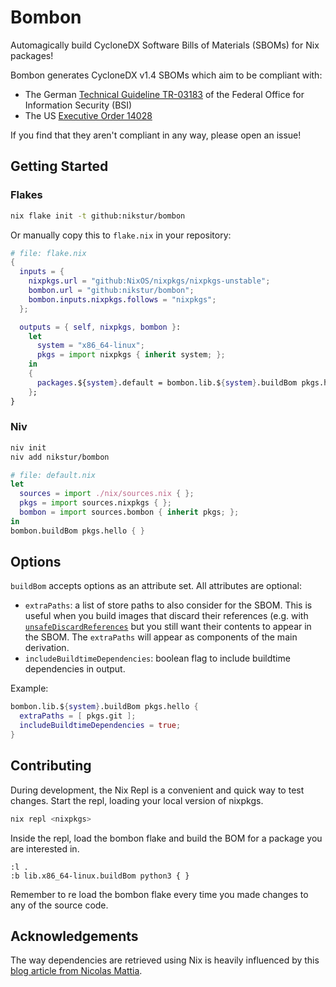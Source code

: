 # Bombon

Automagically build CycloneDX Software Bills of Materials (SBOMs) for Nix packages!

Bombon generates CycloneDX v1.4 SBOMs which aim to be compliant with:

- The German [Technical Guideline TR-03183][] of the Federal Office for Information
  Security (BSI)
- The US [Executive Order 14028][]

If you find that they aren't compliant in any way, please open an issue!

[Technical Guideline TR-03183]: https://www.bsi.bund.de/SharedDocs/Downloads/EN/BSI/Publications/TechGuidelines/TR03183/BSI-TR-03183-2.pdf?__blob=publicationFile&v=5
[Executive Order 14028]: https://www.nist.gov/itl/executive-order-14028-improving-nations-cybersecurity/software-security-supply-chains-software-1

## Getting Started

### Flakes

```sh
nix flake init -t github:nikstur/bombon
```

Or manually copy this to `flake.nix` in your repository:

```nix
# file: flake.nix
{
  inputs = {
    nixpkgs.url = "github:NixOS/nixpkgs/nixpkgs-unstable";
    bombon.url = "github:nikstur/bombon";
    bombon.inputs.nixpkgs.follows = "nixpkgs";
  };

  outputs = { self, nixpkgs, bombon }:
    let
      system = "x86_64-linux";
      pkgs = import nixpkgs { inherit system; };
    in
    {
      packages.${system}.default = bombon.lib.${system}.buildBom pkgs.hello { };
    };
}
```

### Niv

```sh
niv init
niv add nikstur/bombon
```

```nix
# file: default.nix
let
  sources = import ./nix/sources.nix { };
  pkgs = import sources.nixpkgs { };
  bombon = import sources.bombon { inherit pkgs; };
in
bombon.buildBom pkgs.hello { }
```

## Options

`buildBom` accepts options as an attribute set. All attributes are optional:

- `extraPaths`: a list of store paths to also consider for the SBOM. This is
  useful when you build images that discard their references (e.g. with
  [`unsafeDiscardReferences`](https://nixos.org/manual/nix/stable/language/advanced-attributes#adv-attr-unsafeDiscardReferences)
  but you still want their contents to appear in the SBOM. The `extraPaths`
  will appear as components of the main derivation.
- `includeBuildtimeDependencies`: boolean flag to include buildtime dependencies in output.

Example:

```nix
bombon.lib.${system}.buildBom pkgs.hello {
  extraPaths = [ pkgs.git ];
  includeBuildtimeDependencies = true;
}
```

## Contributing

During development, the Nix Repl is a convenient and quick way to test changes.
Start the repl, loading your local version of nixpkgs.

```sh
nix repl <nixpkgs>
```

Inside the repl, load the bombon flake and build the BOM for a package you
are interested in.

```nix-repl
:l .
:b lib.x86_64-linux.buildBom python3 { }
```

Remember to re load the bombon flake every time you made changes to any of the
source code.

## Acknowledgements

The way dependencies are retrieved using Nix is heavily influenced by this
[blog article from Nicolas
Mattia](https://www.nmattia.com/posts/2019-10-08-runtime-dependencies.html).
